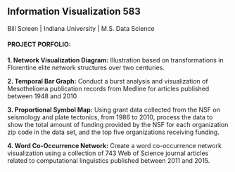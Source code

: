 ## Information Visualization 583

Bill Screen | Indiana University | M.S. Data Science

#### PROJECT PORFOLIO: 

**1. Network Visualization Diagram:** Illustration based on transformations in Florentine elite network structures over two centuries.

**2. Temporal Bar Graph:** Conduct a burst analysis and visualization of Mesothelioma publication records from Medline for articles published between 1948 and 2010

**3. Proportional Symbol Map:** Using grant data collected from the NSF on seismology and plate tectonics, from 1986 to 2010, process the data to show the total amount of funding provided by the NSF for each organization zip code in the data set, and the top five organizations receiving funding.

**4. Word Co-Occurrence Network:** Create a word co-occurrence network visualization using a collection of 743 Web of Science journal articles related to computational linguistics published between 2011 and 2015.
